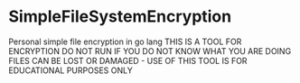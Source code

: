# SimpleFileSystemEncryption
Personal simple file encryption in go lang
THIS IS A TOOL FOR ENCRYPTION DO NOT RUN IF YOU DO NOT KNOW WHAT YOU ARE DOING
FILES CAN BE LOST OR DAMAGED - USE OF THIS TOOL IS FOR EDUCATIONAL PURPOSES ONLY